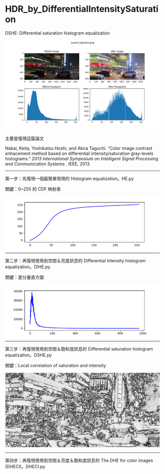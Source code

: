 # **HDR_by_DifferentialIntensitySaturation**

DSHE: Differential saturation histogram equalization

![result](pictures/main.png)

主要是復現這篇論文

Nakai, Keita, Yoshikatsu Hoshi, and Akira Taguchi. "Color image contrast enhacement method based on differential intensity/saturation gray-levels histograms."  *2013 International Symposium on Intelligent Signal Processing and Communication Systems* . IEEE, 2013.

---

第一步：先復現一個最簡單常用的 Histogram equalization。HE.py

關鍵：0~255 的 CDF 映射表

![cdf](pictures/cdf.png)

---

第二步：再復現使用到空間＆亮度訊息的 Differential intensity histogram equalization。DIHE.py

關鍵：差分量直方圖

![diff_hist](pictures/diff_hist.png)

---

第三步：再復現使用到空間＆飽和度訊息的 Differential saturation histogram equalization。DSHE.py

關鍵：Local correlation of saturation and intensity

![local_corr](pictures/local_correlation_of_intensity_saturation.png)

---

第四步：再復現使用到空間＆亮度＆飽和度訊息的 The DHE for color images (DHECI)。DHECI.py
